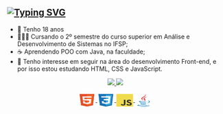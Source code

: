 
## [![Typing SVG](https://readme-typing-svg.herokuapp.com/?color=d6699e&size50&center=true&vCenter=true&width=970&lines=Oi,+eu+sou+a+Stephanie!;Seja+bem+vindo!+☕)](https://git.io/typing-svg)

- 🤎 Tenho 18 anos
- 👩🏻‍💻 Cursando o 2º semestre do curso superior em Análise e Desenvolvimento de Sistemas no IFSP;
- ☕ Aprendendo POO com Java, na faculdade;
- 🌱 Tenho interesse em seguir na área do desenvolvimento Front-end, e por isso estou estudando HTML, CSS e JavaScript.

<div align ="center">
  <a href="http://github.com/stephanievic">
  <img height="140em" src="https://github-readme-stats.vercel.app/api?username=stephanievic&show_icons=true&theme=dracula&incllude_all_commits=true&count_private=true"/>
  <img height="140em" src="https://github-readme-stats.vercel.app/api/top-langs/?username=stephanievic&layout=compact&langs_count=7&theme=dracula"/>
  
<div style="display: inline_block"><br>
  <img align="center" alt="Stephanie-HTML" height="30" width="40" src="https://raw.githubusercontent.com/devicons/devicon/master/icons/html5/html5-original.svg">
  <img align="center" alt="Stephanie-CSS" height="30" width="40" src="https://raw.githubusercontent.com/devicons/devicon/master/icons/css3/css3-original.svg">
  <img align="center" alt="Stephanie-CSS" height="30" width="40" src="https://raw.githubusercontent.com/devicons/devicon/master/icons/javascript/javascript-original.svg">
  <img align="center" alt="Stephanie-CSS" height="30" width="40" src="https://raw.githubusercontent.com/devicons/devicon/master/icons/java/java-original.svg">
</div>


